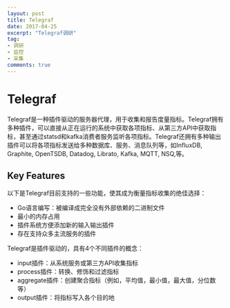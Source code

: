 ```yaml
---
layout: post
title: Telegraf
date: 2017-04-25
excerpt: "Telegraf调研"
tag:
- 调研
- 监控
- 采集
comments: true
---
```


# Telegraf 

Telegraf是一种插件驱动的服务器代理，用于收集和报告度量指标。Telegraf拥有多种插件，可以直接从正在运行的系统中获取各项指标、从第三方API中获取指标，甚至通过statsd和kafka消费者服务监听各项指标。Telegraf还拥有多种输出插件可以将各项指标发送给多种数据库、服务、消息队列等，如InfluxDB, Graphite, OpenTSDB, Datadog, Librato, Kafka, MQTT, NSQ,等。

## Key Features

以下是Telegraf目前支持的一些功能，使其成为衡量指标收集的绝佳选择：

- Go语言编写：被编译成完全没有外部依赖的二进制文件
- 最小的内存占用
- 插件系统方便添加新的输入输出插件
- 存在支持众多主流服务的插件

Telegraf是插件驱动的，具有4个不同插件的概念：

- input插件：从系统服务或第三方API收集指标
- process插件：转换、修饰和过滤指标
- aggregate插件：创建聚合指标（例如，平均值，最小值，最大值，分位数等）
- output插件：将指标写入各个目的地





